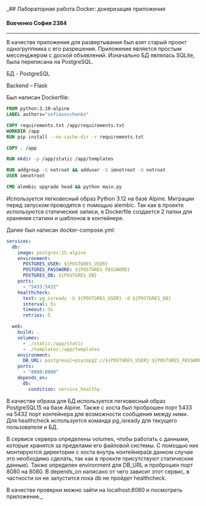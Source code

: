 _## Лабораторная работа Docker: докеризация приложения
#### Вовченко София 2384

---

В качестве приложения для развертывания был взят старый проект одногруппника с его разрешения. Приложение является простым мессенджером с доской объявлений.
Изначально БД являлась SQLite, была переписана на PostgreSQL.

БД - PostgreSQL

Backend – Flask

Был написан Dockerfile:
```dockerfile
FROM python:3.10-alpine
LABEL authors="sofiavovchenko"

COPY requirements.txt /app/requirements.txt
WORKDIR /app
RUN pip install --no-cache-dir -r requirements.txt

COPY . /app

RUN mkdir -p /app/static /app/templates

RUN addgroup -S notroot && adduser -S imnotroot -G notroot
USER imnotroot

CMD alembic upgrade head && python main.py

```

Используется легковесный образ Python 3.12 на базе Alpine. Миграции перед запуском проводятся с помощью alembic. 
Так как в проекте используются статические записи, в Dockerfile создается 2 папки для хранения статики и шаблонов в контейнере.

Далее был написан docker-compose.yml:
```yaml
services:
  db:
    image: postgres:15-alpine
    environment:
      POSTGRES_USER: ${POSTGRES_USER}
      POSTGRES_PASSWORD: ${POSTGRES_PASSWORD}
      POSTGRES_DB: ${POSTGRES_DB}
    ports:
      - "5433:5432"
    healthcheck:
      test: pg_isready -U ${POSTGRES_USER} -d ${POSTGRES_DB}
      interval: 5s
      timeout: 3s
      retries: 5

  web:
    build: .
    volumes:
      - ./static:/app/static
      - ./templates:/app/templates
    environment:
      DB_URL: postgresql+psycopg2://${POSTGRES_USER}:${POSTGRES_PASSWORD}@db:5432/${POSTGRES_DB}
    ports:
      - "8080:8080"
    depends_on:
      db:
        condition: service_healthy
```

В качестве образа для БД используется легковесный образ PostgreSQL15 на базе Alpine.
Также с хоста был проброшен порт 5433 на 5432 порт контейнера для возможности сообщения между ними. 
Для healthcheck используется команда pg_isready для текущего пользователя и БД. 

В сервисе сервера определены volumes, чтобы работать с данными, которые хранятся за пределами его файловой системы. 
С помощью них монтируются директории с хоста внутрь контейнера(в данном случае это необходимо сделать, так как в проекте присутствуют статические данные).
Также определен environment для DB_URL и проброшен порт 8080 на 8080.
В depends_on написано от чего зависит этот сервис, в частности он не запустится пока db не пройдет healthcheck. 

В качестве проверки можно зайти на localhost:8080 и посмотреть приложение._